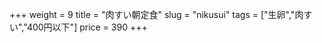 +++
weight = 9
title  = "肉すい朝定食"
slug   = "nikusui"
tags   = ["生卵","肉すい","400円以下"]
price  = 390
+++

